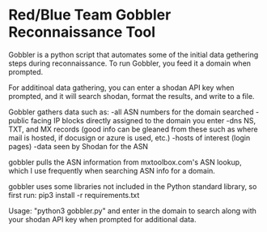 # Red/Blue Team Gobbler Reconnaissance Tool

Gobbler is a python script that automates some of the initial data gethering steps during reconnaissance. To run Gobbler, you feed it a domain when prompted. 

For additinoal data gathering, you can enter a shodan API key when prompted, and it will search shodan, format the results, and write to a file.

Gobbler gathers data such as:
-all ASN numbers for the domain searched
-public facing IP blocks directly assigned to the domain you enter
-dns NS, TXT, and MX records (good info can be gleaned from these such as where mail is hosted, if docusign or azure is used, etc.)
-hosts of interest (login pages)
-data seen by Shodan for the ASN 

gobbler pulls the ASN information from mxtoolbox.com's ASN lookup, which I use frequently when searching ASN info for a domain.

gobbler uses some libraries not included in the Python standard library, so first run:
pip3 install -r requirements.txt

Usage: "python3 gobbler.py" and enter in the domain to search along with your shodan API key when prompted for additional data.



